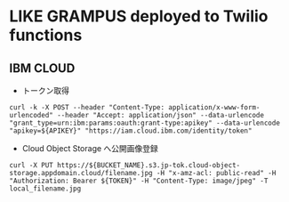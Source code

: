 # LIKE GRAMPUS deployed to Twilio functions

## IBM CLOUD

- トークン取得

```
curl -k -X POST --header "Content-Type: application/x-www-form-urlencoded" --header "Accept: application/json" --data-urlencode "grant_type=urn:ibm:params:oauth:grant-type:apikey" --data-urlencode "apikey=${APIKEY}" "https://iam.cloud.ibm.com/identity/token"
```

- Cloud Object Storage へ公開画像登録

```
curl -X PUT https://${BUCKET_NAME}.s3.jp-tok.cloud-object-storage.appdomain.cloud/filename.jpg -H "x-amz-acl: public-read" -H "Authorization: Bearer ${TOKEN}" -H "Content-Type: image/jpeg" -T local_filename.jpg
```
